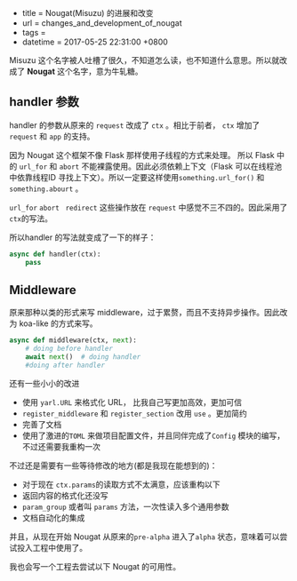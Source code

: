  - title = Nougat(Misuzu) 的进展和改变
 - url = changes_and_development_of_nougat
 - tags = 
 - datetime = 2017-05-25 22:31:00 +0800

Misuzu 这个名字被人吐槽了很久，不知道怎么读，也不知道什么意思。所以就改成了 **Nougat** 这个名字，意为牛轧糖。


<!--more-->


## handler 参数

handler 的参数从原来的 `request` 改成了 `ctx` 。相比于前者， `ctx` 增加了 `request` 和 `app` 的支持。

因为 Nougat 这个框架不像 Flask 那样使用子线程的方式来处理。 所以 Flask 中的 `url_for` 和 `abort` 不能裸露使用。因此必须依赖上下文（Flask 可以在线程池中依靠线程ID 寻找上下文）。所以一定要这样使用`something.url_for()` 和 `something.abourt` 。

`url_for` `abort ` `redirect` 这些操作放在 `request` 中感觉不三不四的。因此采用了`ctx`的写法。

所以handler 的写法就变成了一下的样子：

```python
async def handler(ctx):
	pass
```



## Middleware

原来那种以类的形式来写 middleware，过于累赘，而且不支持异步操作。因此改为 koa-like 的方式来写。

```python
async def middleware(ctx, next):
    # doing before handler
    await next()  # doing handler
    #doing after handler
```



还有一些小小的改进

- 使用 `yarl.URL` 来格式化 URL， 比我自己写更加高效，更加可信
- `register_middleware` 和 `register_section`  改用 `use` 。更加简约
- 完善了文档
- 使用了激进的`TOML` 来做项目配置文件，并且同伴完成了`Config` 模块的编写，不过还需要我重构一次



不过还是需要有一些等待修改的地方(都是我现在能想到的)：

- 对于现在 `ctx.params`的读取方式不太满意，应该重构以下
- 返回内容的格式化还没写
- `param_group` 或者叫 `params` 方法，一次性读入多个通用参数
- 文档自动化的集成



并且，从现在开始 Nougat 从原来的`pre-alpha` 进入了`alpha` 状态，意味着可以尝试投入工程中使用了。

我也会写一个工程去尝试以下 Nougat 的可用性。